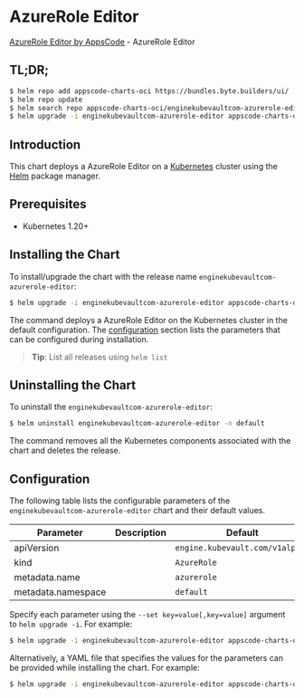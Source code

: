 # AzureRole Editor

[AzureRole Editor by AppsCode](https://appscode.com) - AzureRole Editor

## TL;DR;

```bash
$ helm repo add appscode-charts-oci https://bundles.byte.builders/ui/
$ helm repo update
$ helm search repo appscode-charts-oci/enginekubevaultcom-azurerole-editor --version=v0.6.0
$ helm upgrade -i enginekubevaultcom-azurerole-editor appscode-charts-oci/enginekubevaultcom-azurerole-editor -n default --create-namespace --version=v0.6.0
```

## Introduction

This chart deploys a AzureRole Editor on a [Kubernetes](http://kubernetes.io) cluster using the [Helm](https://helm.sh) package manager.

## Prerequisites

- Kubernetes 1.20+

## Installing the Chart

To install/upgrade the chart with the release name `enginekubevaultcom-azurerole-editor`:

```bash
$ helm upgrade -i enginekubevaultcom-azurerole-editor appscode-charts-oci/enginekubevaultcom-azurerole-editor -n default --create-namespace --version=v0.6.0
```

The command deploys a AzureRole Editor on the Kubernetes cluster in the default configuration. The [configuration](#configuration) section lists the parameters that can be configured during installation.

> **Tip**: List all releases using `helm list`

## Uninstalling the Chart

To uninstall the `enginekubevaultcom-azurerole-editor`:

```bash
$ helm uninstall enginekubevaultcom-azurerole-editor -n default
```

The command removes all the Kubernetes components associated with the chart and deletes the release.

## Configuration

The following table lists the configurable parameters of the `enginekubevaultcom-azurerole-editor` chart and their default values.

|     Parameter      | Description |                  Default                   |
|--------------------|-------------|--------------------------------------------|
| apiVersion         |             | <code>engine.kubevault.com/v1alpha1</code> |
| kind               |             | <code>AzureRole</code>                     |
| metadata.name      |             | <code>azurerole</code>                     |
| metadata.namespace |             | <code>default</code>                       |


Specify each parameter using the `--set key=value[,key=value]` argument to `helm upgrade -i`. For example:

```bash
$ helm upgrade -i enginekubevaultcom-azurerole-editor appscode-charts-oci/enginekubevaultcom-azurerole-editor -n default --create-namespace --version=v0.6.0 --set apiVersion=engine.kubevault.com/v1alpha1
```

Alternatively, a YAML file that specifies the values for the parameters can be provided while
installing the chart. For example:

```bash
$ helm upgrade -i enginekubevaultcom-azurerole-editor appscode-charts-oci/enginekubevaultcom-azurerole-editor -n default --create-namespace --version=v0.6.0 --values values.yaml
```
